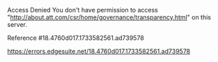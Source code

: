 Access Denied
You don't have permission to access "http://about.att.com/csr/home/governance/transparency.html" on this server.

Reference #18.4760d017.1733582561.ad739578

https://errors.edgesuite.net/18.4760d017.1733582561.ad739578